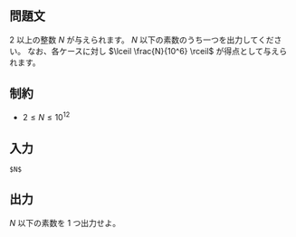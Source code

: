 ## 問題文
$2$ 以上の整数 $N$ が与えられます。
$N$ 以下の素数のうち一つを出力してください。
なお、各ケースに対し $\lceil \frac{N}{10^6} \rceil$ が得点として与えられます。

## 制約
- $2 \le N \le 10^{12}$

## 入力
```
$N$
```

## 出力
$N$ 以下の素数を 1 つ出力せよ。
